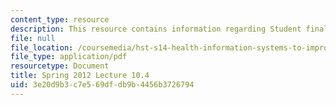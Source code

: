 ```yaml
---
content_type: resource
description: This resource contains information regarding Student final project presentations.
file: null
file_location: /coursemedia/hst-s14-health-information-systems-to-improve-quality-of-care-in-resource-poor-settings-spring-2012/3e20d9b3c7e569dfdb9b4456b3726794_MITHST_S14S12_proj_s12_2.pdf
file_type: application/pdf
resourcetype: Document
title: Spring 2012 Lecture 10.4
uid: 3e20d9b3-c7e5-69df-db9b-4456b3726794
---
```

